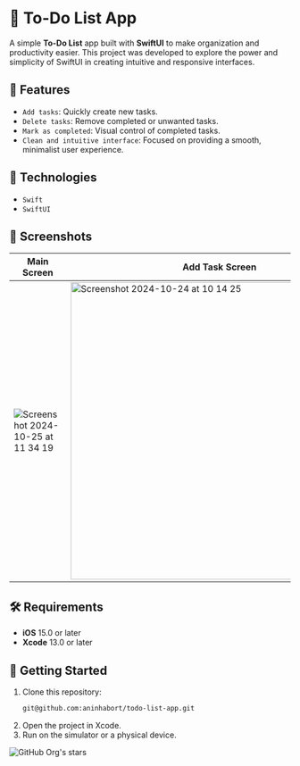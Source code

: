 # 📝 To-Do List App

A simple **To-Do List** app built with **SwiftUI** to make organization and productivity easier. This project was developed to explore the power and simplicity of SwiftUI in creating intuitive and responsive interfaces.

## 🎯 Features

- `Add tasks`: Quickly create new tasks.
- `Delete tasks`: Remove completed or unwanted tasks.
- `Mark as completed`: Visual control of completed tasks.
- `Clean and intuitive interface`: Focused on providing a smooth, minimalist user experience.

## 🚀 Technologies

- `Swift`
- `SwiftUI`

## 📸 Screenshots

| Main Screen | Add Task Screen |
| --- | --- |
| ![Screenshot 2024-10-25 at 11 34 19](https://github.com/user-attachments/assets/299db493-f008-4b3e-9e66-a8e1308bd929) | <img width="533" alt="Screenshot 2024-10-24 at 10 14 25" src="https://github.com/user-attachments/assets/cbf0e4c6-a9db-42f6-b996-786dbfe099bd"> |

## 🛠️ Requirements

- **iOS** 15.0 or later
- **Xcode** 13.0 or later

## 🔄 Getting Started

1. Clone this repository:
   ```bash
   git@github.com:aninhabort/todo-list-app.git
2. Open the project in Xcode.
3. Run on the simulator or a physical device.
   
![GitHub Org's stars](https://img.shields.io/github/stars/aninhabort?style=social)
